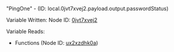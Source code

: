 "PingOne" - (ID: local.0jvt7xvej2.payload.output.passwordStatus)

Variable Written:
Node ID: [0jvt7xvej2](../nodes/0jvt7xvej2.md)

Variable Reads:
* Functions (Node ID: [ux2xzdhk0a](../nodes/ux2xzdhk0a.md))
